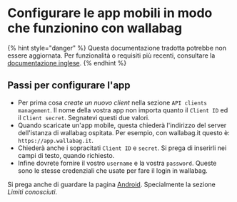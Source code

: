 Configurare le app mobili in modo che funzionino con wallabag
=============================================================

{% hint style="danger" %}
Questa documentazione tradotta potrebbe non essere aggiornata. Per funzionalità o requisiti più recenti, consultare la [documentazione inglese](https://doc.wallabag.org/en/).
{% endhint %}

Passi per configurare l'app
---------------------------

-   Per prima cosa *create un nuovo client* nella sezione
    `API clients management`. Il nome della vostra app non importa
    quanto il `Client ID` ed il `Client secret`. Segnatevi questi due
    valori.
-   Quando scaricate un'app mobile, questa chiederà l'indirizzo del
    server dell'istanza di wallabag ospitata. Per esempio, con
    wallabag.it questo è: `https://app.wallabag.it`.
-   Chiederà anche i sopracitati `Client ID` e `secret`. Si prega di
    inserirli nei campi di testo, quando richiesto.
-   Infine dovrete fornire il vostro `username` e la vostra `password`.
    Queste sono le stesse credenziali che usate per fare il login in
    wallabag.

Si prega anche di guardare la pagina [Android](android.html).
Specialmente la sezione *Limiti conosciuti*.
